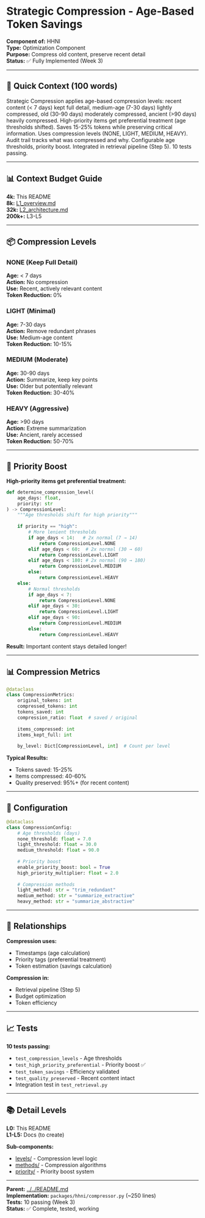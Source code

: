 # Strategic Compression - Age-Based Token Savings

**Component of:** HHNI  
**Type:** Optimization Component  
**Purpose:** Compress old content, preserve recent detail  
**Status:** ✅ Fully Implemented (Week 3)

---

## 🎯 **Quick Context (100 words)**

Strategic Compression applies age-based compression levels: recent content (< 7 days) kept full detail, medium-age (7-30 days) lightly compressed, old (30-90 days) moderately compressed, ancient (>90 days) heavily compressed. High-priority items get preferential treatment (age thresholds shifted). Saves 15-25% tokens while preserving critical information. Uses compression levels (NONE, LIGHT, MEDIUM, HEAVY). Audit trail tracks what was compressed and why. Configurable age thresholds, priority boost. Integrated in retrieval pipeline (Step 5). 10 tests passing.

---

## 📊 **Context Budget Guide**

**4k:** This README  
**8k:** [L1_overview.md](L1_overview.md)  
**32k:** [L2_architecture.md](L2_architecture.md)  
**200k+:** L3-L5

---

## 📦 **Compression Levels**

### **NONE (Keep Full Detail)**
**Age:** < 7 days  
**Action:** No compression  
**Use:** Recent, actively relevant content  
**Token Reduction:** 0%

### **LIGHT (Minimal)**
**Age:** 7-30 days  
**Action:** Remove redundant phrases  
**Use:** Medium-age content  
**Token Reduction:** 10-15%

### **MEDIUM (Moderate)**
**Age:** 30-90 days  
**Action:** Summarize, keep key points  
**Use:** Older but potentially relevant  
**Token Reduction:** 30-40%

### **HEAVY (Aggressive)**
**Age:** >90 days  
**Action:** Extreme summarization  
**Use:** Ancient, rarely accessed  
**Token Reduction:** 50-70%

---

## 🔧 **Priority Boost**

**High-priority items get preferential treatment:**

```python
def determine_compression_level(
    age_days: float,
    priority: str
) -> CompressionLevel:
    """Age thresholds shift for high priority"""
    
    if priority == "high":
        # More lenient thresholds
        if age_days < 14:   # 2x normal (7 → 14)
            return CompressionLevel.NONE
        elif age_days < 60:  # 2x normal (30 → 60)
            return CompressionLevel.LIGHT
        elif age_days < 180: # 2x normal (90 → 180)
            return CompressionLevel.MEDIUM
        else:
            return CompressionLevel.HEAVY
    else:
        # Normal thresholds
        if age_days < 7:
            return CompressionLevel.NONE
        elif age_days < 30:
            return CompressionLevel.LIGHT
        elif age_days < 90:
            return CompressionLevel.MEDIUM
        else:
            return CompressionLevel.HEAVY
```

**Result:** Important content stays detailed longer!

---

## 📊 **Compression Metrics**

```python
@dataclass
class CompressionMetrics:
    original_tokens: int
    compressed_tokens: int
    tokens_saved: int
    compression_ratio: float  # saved / original
    
    items_compressed: int
    items_kept_full: int
    
    by_level: Dict[CompressionLevel, int]  # Count per level
```

**Typical Results:**
- Tokens saved: 15-25%
- Items compressed: 40-60%
- Quality preserved: 95%+ (for recent content)

---

## 🔧 **Configuration**

```python
@dataclass
class CompressionConfig:
    # Age thresholds (days)
    none_threshold: float = 7.0
    light_threshold: float = 30.0
    medium_threshold: float = 90.0
    
    # Priority boost
    enable_priority_boost: bool = True
    high_priority_multiplier: float = 2.0
    
    # Compression methods
    light_method: str = "trim_redundant"
    medium_method: str = "summarize_extractive"
    heavy_method: str = "summarize_abstractive"
```

---

## 🔗 **Relationships**

**Compression uses:**
- Timestamps (age calculation)
- Priority tags (preferential treatment)
- Token estimation (savings calculation)

**Compression in:**
- Retrieval pipeline (Step 5)
- Budget optimization
- Token efficiency

---

## 📈 **Tests**

**10 tests passing:**
- `test_compression_levels` - Age thresholds
- `test_high_priority_preferential` - Priority boost ✅
- `test_token_savings` - Efficiency validated
- `test_quality_preserved` - Recent content intact
- Integration test in `test_retrieval.py`

---

## 📚 **Detail Levels**

**L0:** This README  
**L1-L5:** Docs (to create)

**Sub-components:**
- [levels/](levels/) - Compression level logic
- [methods/](methods/) - Compression algorithms
- [priority/](priority/) - Priority boost system

---

**Parent:** [../../README.md](../../README.md)  
**Implementation:** `packages/hhni/compressor.py` (~250 lines)  
**Tests:** 10 passing (Week 3)  
**Status:** ✅ Complete, tested, working

